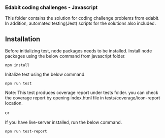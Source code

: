 ### Edabit coding challenges - Javascript
This folder contains the solution for coding challenge problems from edabit. In addition, automated testing(Jest) scripts for the solutions also included. 

## Installation
Before initializing test, node packages needs to be installed. Install node packages using the below command from javascript folder.

```
npm install
```
Initalize test using the below command.

```
npm run test
```

Note: This test produces coverage report under tests folder. you can check the coverage report by opening index.html file in tests/coverage/icon-report location.

or 

If you have live-server installed, run the below command.

```
npm run test-report
```

